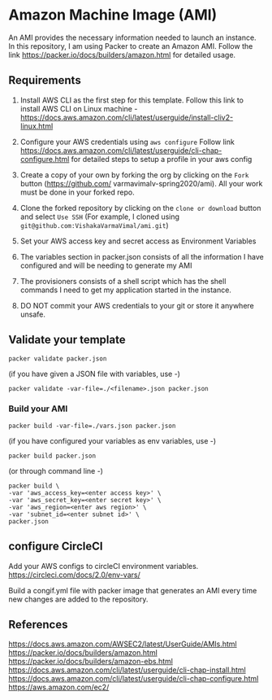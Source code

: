 # Amazon Machine Image (AMI)
 
 An AMI provides the necessary information needed to launch an instance.
 In this repository, I am using Packer to create an Amazon AMI. 
 Follow the link https://packer.io/docs/builders/amazon.html for detailed usage.

## Requirements 

1. Install AWS CLI as the first step for this template. 
   Follow this link to install AWS CLI on Linux machine - https://docs.aws.amazon.com/cli/latest/userguide/install-cliv2-linux.html

2. Configure your AWS credentials using ```aws configure```
   Follow link https://docs.aws.amazon.com/cli/latest/userguide/cli-chap-configure.html for detailed steps to setup a profile in your aws config

3. Create a copy of your own by forking the org by clicking on the `Fork` button (https://github.com/    varmavimalv-spring2020/ami). All your work must be done in your forked repo.

4. Clone the forked repository by clicking on the `clone or download` button and select `Use SSH` (For example, I cloned using `git@github.com:VishakaVarmaVimal/ami.git`)

5. Set your AWS access key and secret access as Environment Variables

6. The variables section in packer.json consists of all the information I have configured and will be needing to generate my AMI

7. The provisioners consists of a shell script which has the shell commands I need to get my application started in the instance.

8. DO NOT commit your AWS credentials to your git or store it anywhere unsafe.


## Validate your template

```packer validate packer.json```

(if you have given a JSON file with variables, use -)

```packer validate -var-file=./<filename>.json packer.json```


### Build your AMI

```packer build -var-file=./vars.json packer.json```

(if you have configured your variables as env variables, use -)

```packer build packer.json```

(or through command line -)

```
packer build \
-var 'aws_access_key=<enter access key>' \
-var 'aws_secret_key=<enter secret key>' \
-var 'aws_region=<enter aws region>' \
-var 'subnet_id=<enter subnet id>' \
packer.json
```

## configure CircleCI

Add your AWS configs to circleCI environment variables. https://circleci.com/docs/2.0/env-vars/

Build a congif.yml file with packer image that generates an AMI every time new changes are added to the repository. 

## References 

https://docs.aws.amazon.com/AWSEC2/latest/UserGuide/AMIs.html
https://packer.io/docs/builders/amazon.html
https://packer.io/docs/builders/amazon-ebs.html
https://docs.aws.amazon.com/cli/latest/userguide/cli-chap-install.html
https://docs.aws.amazon.com/cli/latest/userguide/cli-chap-configure.html
https://aws.amazon.com/ec2/
